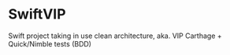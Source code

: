 # SwiftVIP
Swift project taking in use clean architecture, aka. VIP
Carthage + Quick/Nimble tests (BDD)
